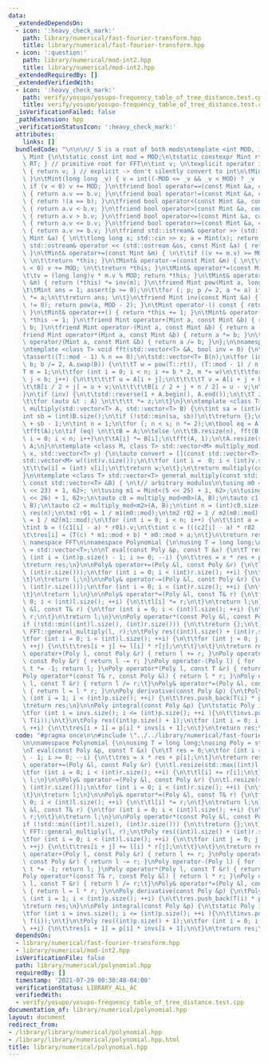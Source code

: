 ```yaml
---
data:
  _extendedDependsOn:
  - icon: ':heavy_check_mark:'
    path: library/numerical/fast-fourier-transform.hpp
    title: library/numerical/fast-fourier-transform.hpp
  - icon: ':question:'
    path: library/numerical/mod-int2.hpp
    title: library/numerical/mod-int2.hpp
  _extendedRequiredBy: []
  _extendedVerifiedWith:
  - icon: ':heavy_check_mark:'
    path: verify/yosupo/yosupo-frequency_table_of_tree_distance.test.cpp
    title: verify/yosupo/yosupo-frequency_table_of_tree_distance.test.cpp
  _isVerificationFailed: false
  _pathExtension: hpp
  _verificationStatusIcon: ':heavy_check_mark:'
  attributes:
    links: []
  bundledCode: "\n\n\n// 5 is a root of both mods\ntemplate <int MOD, int RT> struct\
    \ Mint {\n\tstatic const int mod = MOD;\n\tstatic constexpr Mint rt() { return\
    \ RT; } // primitive root for FFT\n\tint v; \n\texplicit operator int() const\
    \ { return v; } // explicit -> don't silently convert to int\n\tMint() { v = 0;\
    \ }\n\tMint(long long _v) { v = int((-MOD <= _v && _v < MOD) ? _v : _v % MOD);\
    \ if (v < 0) v += MOD; }\n\tfriend bool operator==(const Mint &a, const Mint &b)\
    \ { return a.v == b.v; }\n\tfriend bool operator!=(const Mint &a, const Mint &b)\
    \ { return !(a == b); }\n\tfriend bool operator<(const Mint &a, const Mint &b)\
    \ { return a.v < b.v; }\n\tfriend bool operator>(const Mint &a, const Mint &b)\
    \ { return a.v > b.v; }\n\tfriend bool operator<=(const Mint &a, const Mint &b)\
    \ { return a.v <= b.v; }\n\tfriend bool operator>=(const Mint &a, const Mint &b)\
    \ { return a.v >= b.v; }\n\tfriend std::istream& operator >> (std::istream &in,\
    \ Mint &a) { \n\t\tlong long x; std::cin >> x; a = Mint(x); return in; }\n\tfriend\
    \ std::ostream& operator << (std::ostream &os, const Mint &a) { return os << a.v;\
    \ }\n\tMint& operator+=(const Mint &m) { \n\t\tif ((v += m.v) >= MOD) v -= MOD;\
    \ \n\t\treturn *this; }\n\tMint& operator-=(const Mint &m) { \n\t\tif ((v -= m.v)\
    \ < 0) v += MOD; \n\t\treturn *this; }\n\tMint& operator*=(const Mint &m) { \n\
    \t\tv = (long long)v * m.v % MOD; return *this; }\n\tMint& operator/=(const Mint\
    \ &m) { return (*this) *= inv(m); }\n\tfriend Mint pow(Mint a, long long p) {\n\
    \t\tMint ans = 1; assert(p >= 0);\n\t\tfor (; p; p /= 2, a *= a) if (p & 1) ans\
    \ *= a;\n\t\treturn ans; \n\t}\n\tfriend Mint inv(const Mint &a) { assert(a.v\
    \ != 0); return pow(a, MOD - 2); }\n\tMint operator-() const { return Mint(-v);\
    \ }\n\tMint& operator++() { return *this += 1; }\n\tMint& operator--() { return\
    \ *this -= 1; }\n\tfriend Mint operator+(Mint a, const Mint &b) { return a +=\
    \ b; }\n\tfriend Mint operator-(Mint a, const Mint &b) { return a -= b; }\n\t\
    friend Mint operator*(Mint a, const Mint &b) { return a *= b; }\n\tfriend Mint\
    \ operator/(Mint a, const Mint &b) { return a /= b; }\n};\n\nnamespace FFT {\n\
    \ntemplate <class T> void fft(std::vector<T> &A, bool inv = 0) {\n\tint n = (int)A.size();\n\
    \tassert((T::mod - 1) % n == 0);\n\tstd::vector<T> B(n);\n\tfor (int b = n / 2;\
    \ b; b /= 2, A.swap(B)) {\n\t\tT w = pow(T::rt(), (T::mod - 1) / n * b);\n\t\t\
    T m = 1;\n\t\tfor (int i = 0; i < n; i += b * 2, m *= w)\n\t\t\tfor (int j = 0;\
    \ j < b; j++) {\n\t\t\t\tT u = A[i + j];\n\t\t\t\tT v = A[i + j + b] * m;\n\t\t\
    \t\tB[i / 2 + j] = u + v;\n\t\t\t\tB[i / 2 + j + n / 2] = u - v;\n\t\t\t}\n\t\
    }\n\tif (inv) {\n\t\tstd::reverse(1 + A.begin(), A.end());\n\t\tT z = T(1) / T(n);\n\
    \t\tfor (auto &t : A) \n\t\t\tt *= z;\n\t}\n}\n\ntemplate <class T> std::vector<T>\
    \ multiply(std::vector<T> A, std::vector<T> B) {\n\tint sa = (int)A.size();\n\t\
    int sb = (int)B.size();\n\tif (!std::min(sa, sb))\n\t\treturn {};\n\tint s = sa\
    \ + sb - 1;\n\tint n = 1;\n\tfor (; n < s; n *= 2);\n\tbool eq = A == B;\n\tA.resize(n);\n\
    \tfft(A);\n\tif (eq) \n\t\tB = A;\n\telse \n\t\tB.resize(n), fft(B);\n\tfor (int\
    \ i = 0; i < n; i++)\n\t\tA[i] *= B[i];\n\tfft(A, 1);\n\tA.resize(s);\n\treturn\
    \ A;\n}\n\ntemplate <class M, class T> std::vector<M> multiply_mod(std::vector<T>\
    \ x, std::vector<T> y) {\n\tauto convert = [](const std::vector<T> &v) {\n\t\t\
    std::vector<M> w((int)v.size());\n\t\tfor (int i =  0; i < (int)v.size(); i++)\n\
    \t\t\tw[i] = (int) v[i];\n\t\treturn w;\n\t};\n\treturn multiply(convert(x), convert(y));\n\
    }\n\ntemplate <class T> std::vector<T> general_multiply(const std::vector<T> &A,\
    \ const std::vector<T> &B) { \n\t// arbitrary modulus\n\tusing m0 = Mint<(119\
    \ << 23) + 1, 62>; \n\tusing m1 = Mint<(5 << 25) + 1, 62>;\n\tusing m2 = Mint<(7\
    \ << 26) + 1, 62>;\n\tauto c0 = multiply_mod<m0>(A, B);\n\tauto c1 = multiply_mod<m1>(A,\
    \ B);\n\tauto c2 = multiply_mod<m2>(A, B);\n\tint n = (int)c0.size();\n\tstd::vector<T>\
    \ res(n);\n\tm1 r01 = 1 / m1(m0::mod);\n\tm2 r02 = 1 / m2(m0::mod);\n\tm2 r12\
    \ = 1 / m2(m1::mod);\n\tfor (int i = 0; i < n; i++) {\n\t\tint a = c0[i].v;\n\t\
    \tint b = ((c1[i] - a) * r01).v;\n\t\tint c = (((c2[i] - a) * r02 - b) * r12).v;\n\
    \t\tres[i] = (T(c) * m1::mod + b) * m0::mod + a;\n\t}\n\treturn res;\n}\n\n} //\
    \ namespace FFT\n\nnamespace Polynomial {\n\nusing T = long long;\nusing Poly\
    \ = std::vector<T>;\n\nT eval(const Poly &p, const T &x) {\n\tT res = 0;\n\tfor\
    \ (int i = (int)p.size() - 1; i >= 0; --i) {\n\t\tres = x * res + p[i];\n\t}\n\
    \treturn res;\n}\n\nPoly& operator+=(Poly &l, const Poly &r) {\n\tl.resize(std::max((int)l.size(),\
    \ (int)r.size()));\n\tfor (int i = 0; i < (int)r.size(); ++i) {\n\t\tl[i] += r[i];\n\
    \t}\n\treturn l;\n}\n\nPoly& operator-=(Poly &l, const Poly &r) {\n\tl.resize(std::max((int)l.size(),\
    \ (int)r.size()));\n\tfor (int i = 0; i < (int)r.size(); ++i) {\n\t\tl[i] -= r[i];\n\
    \t}\n\treturn l;\n}\n\nPoly& operator*=(Poly &l, const T& r) {\n\tfor (int i =\
    \ 0; i < (int)l.size(); ++i) {\n\t\tl[i] *= r;\n\t}\n\treturn l;\n}\n\nPoly& operator/=(Poly\
    \ &l, const T& r) {\n\tfor (int i = 0; i < (int)l.size(); ++i) {\n\t\tl[i] /=\
    \ r;\n\t}\n\treturn l;\n}\n\nPoly operator*(const Poly &l, const Poly &r) {\n\t\
    if (!std::min((int)l.size(), (int)r.size())) {\n\t\treturn {};\n\t}\n\treturn\
    \ FFT::general_multiply(l, r);\n\tPoly res((int)l.size() + (int)r.size() - 1);\n\
    \tfor (int i = 0; i < (int)l.size(); ++i) {\n\t\tfor (int j = 0; j < (int)r.size();\
    \ ++j) {\n\t\t\tres[i + j] += l[i] * r[j];\n\t\t}\n\t}\n\treturn res;\n}\n\nPoly\
    \ operator+(Poly l, const Poly &r) { return l += r; }\nPoly operator-(Poly l,\
    \ const Poly &r) { return l -= r; }\nPoly operator-(Poly l) { for (auto &t : l)\
    \ t *= -1; return l; }\nPoly operator*(Poly l, const T &r) { return l *= r; }\n\
    Poly operator*(const T& r, const Poly &l) { return l * r; }\nPoly operator/(Poly\
    \ l, const T &r) { return l /= r;\t}\nPoly& operator*=(Poly &l, const Poly &r)\
    \ { return l = l * r; }\n\nPoly derivative(const Poly &p) {\n\tPoly res;\n\tfor\
    \ (int i = 1; i < (int)p.size(); ++i) {\n\t\tres.push_back(T(i) * p[i]);\n\t}\n\
    \treturn res;\n}\n\nPoly integral(const Poly &p) {\n\tstatic Poly invs{0, 1};\n\
    \tfor (int i = invs.size(); i <= (int)p.size(); ++i ){\n\t\tinvs.push_back(1 /\
    \ T(i));\n\t}\n\tPoly res((int)p.size() + 1);\n\tfor (int i = 0; i < (int)p.size();\
    \ ++i) {\n\t\tres[i + 1] = p[i] * invs[i + 1];\n\t}\n\treturn res;\n}\n\n}\n"
  code: "#pragma once\n\n#include \"../../library/numerical/fast-fourier-transform.hpp\"\
    \n\nnamespace Polynomial {\n\nusing T = long long;\nusing Poly = std::vector<T>;\n\
    \nT eval(const Poly &p, const T &x) {\n\tT res = 0;\n\tfor (int i = (int)p.size()\
    \ - 1; i >= 0; --i) {\n\t\tres = x * res + p[i];\n\t}\n\treturn res;\n}\n\nPoly&\
    \ operator+=(Poly &l, const Poly &r) {\n\tl.resize(std::max((int)l.size(), (int)r.size()));\n\
    \tfor (int i = 0; i < (int)r.size(); ++i) {\n\t\tl[i] += r[i];\n\t}\n\treturn\
    \ l;\n}\n\nPoly& operator-=(Poly &l, const Poly &r) {\n\tl.resize(std::max((int)l.size(),\
    \ (int)r.size()));\n\tfor (int i = 0; i < (int)r.size(); ++i) {\n\t\tl[i] -= r[i];\n\
    \t}\n\treturn l;\n}\n\nPoly& operator*=(Poly &l, const T& r) {\n\tfor (int i =\
    \ 0; i < (int)l.size(); ++i) {\n\t\tl[i] *= r;\n\t}\n\treturn l;\n}\n\nPoly& operator/=(Poly\
    \ &l, const T& r) {\n\tfor (int i = 0; i < (int)l.size(); ++i) {\n\t\tl[i] /=\
    \ r;\n\t}\n\treturn l;\n}\n\nPoly operator*(const Poly &l, const Poly &r) {\n\t\
    if (!std::min((int)l.size(), (int)r.size())) {\n\t\treturn {};\n\t}\n\treturn\
    \ FFT::general_multiply(l, r);\n\tPoly res((int)l.size() + (int)r.size() - 1);\n\
    \tfor (int i = 0; i < (int)l.size(); ++i) {\n\t\tfor (int j = 0; j < (int)r.size();\
    \ ++j) {\n\t\t\tres[i + j] += l[i] * r[j];\n\t\t}\n\t}\n\treturn res;\n}\n\nPoly\
    \ operator+(Poly l, const Poly &r) { return l += r; }\nPoly operator-(Poly l,\
    \ const Poly &r) { return l -= r; }\nPoly operator-(Poly l) { for (auto &t : l)\
    \ t *= -1; return l; }\nPoly operator*(Poly l, const T &r) { return l *= r; }\n\
    Poly operator*(const T& r, const Poly &l) { return l * r; }\nPoly operator/(Poly\
    \ l, const T &r) { return l /= r;\t}\nPoly& operator*=(Poly &l, const Poly &r)\
    \ { return l = l * r; }\n\nPoly derivative(const Poly &p) {\n\tPoly res;\n\tfor\
    \ (int i = 1; i < (int)p.size(); ++i) {\n\t\tres.push_back(T(i) * p[i]);\n\t}\n\
    \treturn res;\n}\n\nPoly integral(const Poly &p) {\n\tstatic Poly invs{0, 1};\n\
    \tfor (int i = invs.size(); i <= (int)p.size(); ++i ){\n\t\tinvs.push_back(1 /\
    \ T(i));\n\t}\n\tPoly res((int)p.size() + 1);\n\tfor (int i = 0; i < (int)p.size();\
    \ ++i) {\n\t\tres[i + 1] = p[i] * invs[i + 1];\n\t}\n\treturn res;\n}\n\n}"
  dependsOn:
  - library/numerical/fast-fourier-transform.hpp
  - library/numerical/mod-int2.hpp
  isVerificationFile: false
  path: library/numerical/polynomial.hpp
  requiredBy: []
  timestamp: '2021-07-29 00:30:48-04:00'
  verificationStatus: LIBRARY_ALL_AC
  verifiedWith:
  - verify/yosupo/yosupo-frequency_table_of_tree_distance.test.cpp
documentation_of: library/numerical/polynomial.hpp
layout: document
redirect_from:
- /library/library/numerical/polynomial.hpp
- /library/library/numerical/polynomial.hpp.html
title: library/numerical/polynomial.hpp
---
```


